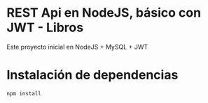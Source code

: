 # REST Api en NodeJS, básico con JWT - Libros

Este proyecto inicial en NodeJS + MySQL + JWT

# Instalación de dependencias

````
npm install

